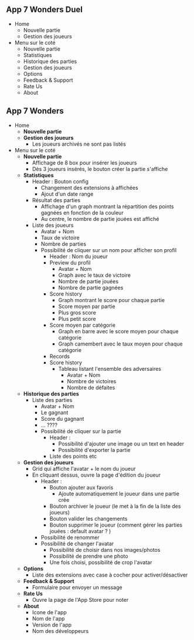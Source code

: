 ## App 7 Wonders Duel

- Home
  - Nouvelle partie
  - Gestion des joueurs
- Menu sur le coté
  - Nouvelle partie
  - Statistiques
  - Historique des parties
  - Gestion des joueurs
  - Options
  - Feedback & Support
  - Rate Us
  - About

## App 7 Wonders

- Home
  - **Nouvelle partie**
  - **Gestion des joueurs**
    - Les joueurs archivés ne sont pas listés
- Menu sur le coté
  - **Nouvelle partie**
    - Affichage de 8 box pour insérer les joueurs
    - Dès 3 joueurs insérés, le bouton créer la partie s'affiche
  - **Statistiques**
    - Header : Bouton config
      - Changement des extensions à affichées
      - Ajout d'un date range
    - Résultat des parties
      - Affichage d'un graph montrant la répartition des points gagnées en fonction de la couleur
      - Au centre, le nombre de partie jouées est affiché
    - Liste des joueurs
      - Avatar + Nom
      - Taux de victoire
      - Nombre de parties
      - Possibilité de cliquer sur un nom pour afficher son profil
        - Header : Nom du joueur
        - Preview du profil
          - Avatar + Nom
          - Graph avec le taux de victoire
          - Nombre de partie jouées
          - Nombre de partie gagnées
        - Score history
          - Graph montrant le score pour chaque partie
          - Score moyen par partie
          - Plus gros score
          - Plus petit score
        - Score moyen par catégorie
          - Graph en barre avec le score moyen pour chaque catégorie
          - Graph camembert avec le taux moyen pour chaque catégorie
        - Records
        - Score history
          - Tableau listant l'ensemble des adversaires
            - Avatar + Nom
            - Nombre de victoires
            - Nombre de défaites
  - **Historique des parties**
    - Liste des parties
      - Avatar + Nom
      - Le gagnant
      - Score du gagnant
      - ... ????
      - Possibilité de cliquer sur la partie
        - Header :
          - Possibilité d'ajouter une image ou un text en header
          - Possibilité d'exporter la partie
        - Liste des points etc
  - **Gestion des joueurs**
    - Grid qui affiche l'avatar + le nom du joueur
    - En cliquant dessus, ouvre la page d'édition du joueur
      - Header :
        - Bouton ajouter aux favoris
          - Ajoute automatiquement le joueur dans une partie crée
        - Bouton archiver le joueur (le met à la fin de la liste des joueurs)
        - Bouton valider les changements
        - Bouton supprimer le joueur (comment gérer les parties jouées : default avatar ? )
      - Possibilité de renommer
      - Possibilité de changer l'avatar
        - Possibilité de choisir dans nos images/photos
        - Possibilité de prendre une photo
        - Une fois choisi, possibilité de crop l'avatar
  - **Options**
    - Liste des extensions avec case à cocher pour activer/désactiver
  - **Feedback & Support**
    - Formulaire pour envoyer un message
  - **Rate Us**
    - Ouvre la page de l'App Store pour noter
  - **About**
    - Icone de l'app
    - Nom de l'app
    - Version de l'app
    - Nom des développeurs
